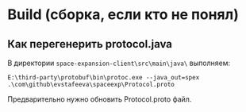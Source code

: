 # Build (сборка, если кто не понял)
## Как перегенерить protocol.java

В директории ```space-expansion-client\src\main\java\``` выполняем:
```
E:\third-party\protobuf\bin\protoc.exe --java_out=spex .\com\github\evstafeeva\spaceexp\Protocol.proto
```

Предварительно нужно обновить Protocol.proto файл.
